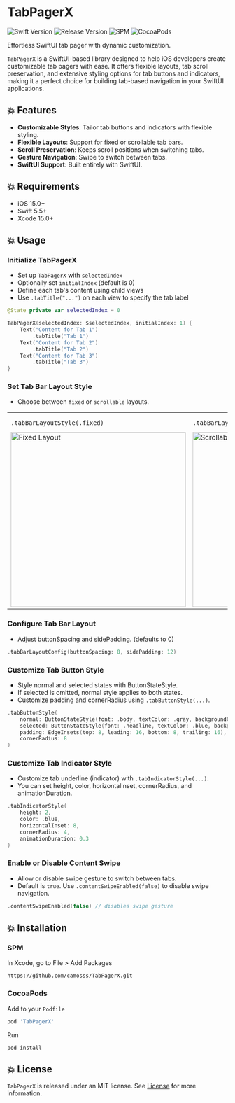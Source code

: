 # TabPagerX

![Swift Version](https://img.shields.io/badge/Swift-5.5-orange.svg)
![Release Version](https://img.shields.io/badge/Release-1.1.1-blue.svg)
![SPM](https://img.shields.io/badge/SPM-compatible-green.svg)
![CocoaPods](https://img.shields.io/badge/CocoaPods-compatible-green.svg)

Effortless SwiftUI tab pager with dynamic customization.

`TabPagerX` is a SwiftUI-based library designed to help iOS developers create customizable tab pagers with ease.
It offers flexible layouts, tab scroll preservation, and extensive styling options for tab buttons and indicators, making it a perfect choice for building tab-based navigation in your SwiftUI applications.

## 💥 Features
- **Customizable Styles**: Tailor tab buttons and indicators with flexible styling.
- **Flexible Layouts**: Support for fixed or scrollable tab bars.
- **Scroll Preservation**: Keeps scroll positions when switching tabs.
- **Gesture Navigation**: Swipe to switch between tabs.
- **SwiftUI Support**: Built entirely with SwiftUI.

## 💥 Requirements

- iOS 15.0+
- Swift 5.5+
- Xcode 15.0+

## 💥 Usage


### Initialize TabPagerX

- Set up `TabPagerX` with `selectedIndex`
- Optionally set `initialIndex` (default is 0)
- Define each tab's content using child views
- Use `.tabTitle("...")` on each view to specify the tab label

```swift
@State private var selectedIndex = 0

TabPagerX(selectedIndex: $selectedIndex, initialIndex: 1) {
    Text("Content for Tab 1")
        .tabTitle("Tab 1")
    Text("Content for Tab 2")
        .tabTitle("Tab 2")
    Text("Content for Tab 3")
        .tabTitle("Tab 3")
}
```

### Set Tab Bar Layout Style

- Choose between `fixed` or `scrollable` layouts.

<table>
  <tr>
    <td>
      <pre><code>.tabBarLayoutStyle(.fixed)</code></pre>
      <img src="https://github.com/user-attachments/assets/f46c4860-08d8-4fcb-947b-87639c73446f" alt="Fixed Layout" width="400" height="auto">
    </td>
    <td>
      <pre><code>.tabBarLayoutStyle(.scrollable)</code></pre>
      <img src="https://github.com/user-attachments/assets/42a83bdd-4479-48e5-a63c-41aff9b75d4d" alt="Scrollable Layout" width="400" height="auto">
    </td>
  </tr>
</table>


### Configure Tab Bar Layout

- Adjust buttonSpacing and sidePadding. (defaults to 0)

```swift
.tabBarLayoutConfig(buttonSpacing: 8, sidePadding: 12)
```

### Customize Tab Button Style

- Style normal and selected states with ButtonStateStyle.
- If selected is omitted, normal style applies to both states.
- Customize padding and cornerRadius using `.tabButtonStyle(...)`.

```swift
.tabButtonStyle(
    normal: ButtonStateStyle(font: .body, textColor: .gray, backgroundColor: .white),
    selected: ButtonStateStyle(font: .headline, textColor: .blue, backgroundColor: .white),
    padding: EdgeInsets(top: 8, leading: 16, bottom: 8, trailing: 16),
    cornerRadius: 8
)
```

### Customize Tab Indicator Style

- Customize tab underline (indicator) with `.tabIndicatorStyle(...)`.
- You can set height, color, horizontalInset, cornerRadius, and animationDuration.

```swift
.tabIndicatorStyle(
    height: 2,
    color: .blue,
    horizontalInset: 8,
    cornerRadius: 4,
    animationDuration: 0.3
)
```

### Enable or Disable Content Swipe

- Allow or disable swipe gesture to switch between tabs.
- Default is `true`. Use `.contentSwipeEnabled(false)` to disable swipe navigation.

```swift
.contentSwipeEnabled(false) // disables swipe gesture
```


## 💥 Installation

### SPM
In Xcode, go to File > Add Packages

```
https://github.com/camosss/TabPagerX.git
```

### CocoaPods

Add to your `Podfile`

``` ruby
pod 'TabPagerX'
```

Run
```
pod install
```


## 💥 License
`TabPagerX` is released under an MIT license. See [License](https://github.com/camosss/TabPagerX/blob/main/LICENSE) for more information.
